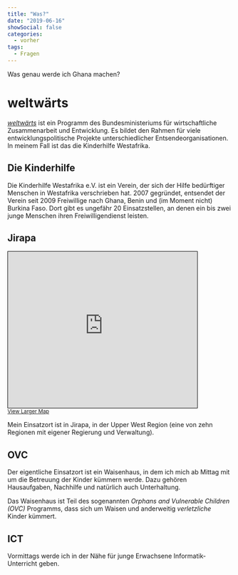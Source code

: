 ```yaml
---
title: "Was?"
date: "2019-06-16"
showSocial: false
categories:
  - vorher
tags:
  - Fragen
---
```


Was genau werde ich Ghana machen?

<!--more-->

# weltwärts

_[weltwärts][weltwaerts]_ ist ein Programm des Bundesministeriums für
wirtschaftliche Zusammenarbeit und Entwicklung. Es bildet den Rahmen für viele
entwicklungspolitische Projekte unterschiedlicher Entsendeorganisationen. In
meinem Fall ist das die Kinderhilfe Westafrika.

## Die Kinderhilfe

Die Kinderhilfe Westafrika e.V. ist ein Verein, der sich der Hilfe bedürftiger
Menschen in Westafrika verschrieben hat. 2007 gegründet, entsendet der Verein
seit 2009 Freiwillige nach Ghana, Benin und (im Moment nicht) Burkina Faso.
Dort gibt es ungefähr 20 Einsatzstellen, an denen ein bis zwei junge Menschen
ihren Freiwilligendienst leisten.

## Jirapa

<iframe width="425" height="350" frameborder="0" scrolling="no" marginheight="0" marginwidth="0" src="https://www.openstreetmap.org/export/embed.html?bbox=-2.8137016296386723%2C10.463335851462965%2C-2.5871086120605473%2C10.615055944829953&amp;layer=mapnik&amp;marker=10.539205241353038%2C-2.7004051208496094" style="border: 1px solid black"></iframe><br/><small><a href="https://www.openstreetmap.org/?mlat=10.5392&amp;mlon=-2.7004#map=13/10.5392/-2.7004">View Larger Map</a></small>

Mein Einsatzort ist in Jirapa, in der Upper West Region (eine von zehn Regionen
mit eigener Regierung und Verwaltung).

## OVC

Der eigentliche Einsatzort ist ein Waisenhaus, in dem ich mich ab Mittag
mit um die Betreuung der Kinder kümmern werde. Dazu gehören Hausaufgaben,
Nachhilfe und natürlich auch Unterhaltung.

Das Waisenhaus ist Teil des sogenannten _Orphans and Vulnerable Children (OVC)_
Programms, dass sich um Waisen und anderweitig _verletzliche_ Kinder kümmert.

## ICT

Vormittags werde ich in der Nähe für junge Erwachsene Informatik-Unterricht
geben.

[weltwaerts]: https://weltwaerts.de
